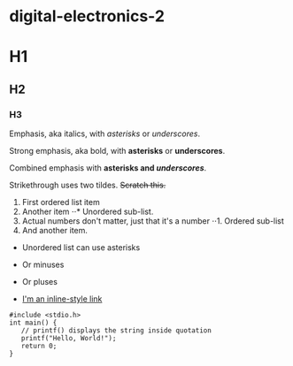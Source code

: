 # digital-electronics-2

# H1
## H2
### H3

Emphasis, aka italics, with *asterisks* or _underscores_.

Strong emphasis, aka bold, with **asterisks** or __underscores__.

Combined emphasis with **asterisks and _underscores_**.

Strikethrough uses two tildes. ~~Scratch this.~~

1. First ordered list item
2. Another item
⋅⋅* Unordered sub-list. 
1. Actual numbers don't matter, just that it's a number
⋅⋅1. Ordered sub-list
4. And another item.

* Unordered list can use asterisks
- Or minuses
+ Or pluses

+ [I'm an inline-style link](https://www.google.com)

```
#include <stdio.h>
int main() {
   // printf() displays the string inside quotation
   printf("Hello, World!");
   return 0;
}
```
